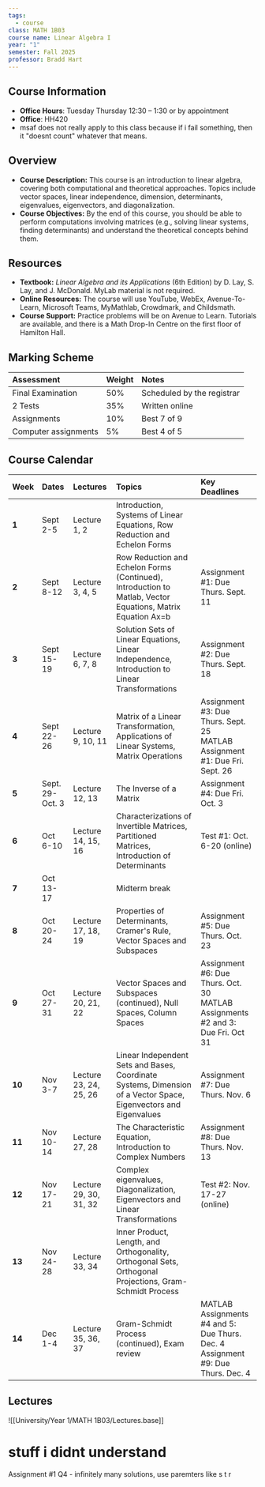 ```yaml
---
tags:
  - course
class: MATH 1B03
course name: Linear Algebra I
year: "1"
semester: Fall 2025
professor: Bradd Hart
---
```

## Course Information
- **Office Hours**:   Tuesday Thursday 12:30 – 1:30 or by appointment
- **Office**: HH420
- msaf does not really apply to this class because if i fail something, then it "doesnt count" whatever that means.
## Overview
- **Course Description:** This course is an introduction to linear algebra, covering both computational and theoretical approaches. Topics include vector spaces, linear independence, dimension, determinants, eigenvalues, eigenvectors, and diagonalization.
- **Course Objectives:** By the end of this course, you should be able to perform computations involving matrices (e.g., solving linear systems, finding determinants) and understand the theoretical concepts behind them.

## Resources
- **Textbook:** *Linear Algebra and its Applications* (6th Edition) by D. Lay, S. Lay, and J. McDonald. MyLab material is not required.
- **Online Resources:** The course will use YouTube, WebEx, Avenue-To-Learn, Microsoft Teams, MyMathlab, Crowdmark, and Childsmath.
- **Course Support:** Practice problems will be on Avenue to Learn. Tutorials are available, and there is a Math Drop-In Centre on the first floor of Hamilton Hall.

## Marking Scheme
| Assessment | Weight | Notes |
| :--- | :--- | :--- |
| Final Examination | 50% | Scheduled by the registrar |
| 2 Tests | 35% | Written online |
| Assignments | 10% | Best 7 of 9 |
| Computer assignments | 5% | Best 4 of 5 |

## Course Calendar

| Week | Dates | Lectures | Topics | Key Deadlines |
| :--- | :--- | :--- | :--- | :--- |
| **1** | Sept 2-5 | Lecture 1, 2 | Introduction, Systems of Linear Equations, Row Reduction and Echelon Forms | |
| **2** | Sept 8-12 | Lecture 3, 4, 5 | Row Reduction and Echelon Forms (Continued), Introduction to Matlab, Vector Equations, Matrix Equation Ax=b | Assignment #1: Due Thurs. Sept. 11 |
| **3** | Sept 15-19 | Lecture 6, 7, 8 | Solution Sets of Linear Equations, Linear Independence, Introduction to Linear Transformations | Assignment #2: Due Thurs. Sept. 18 |
| **4** | Sept 22-26 | Lecture 9, 10, 11 | Matrix of a Linear Transformation, Applications of Linear Systems, Matrix Operations | Assignment #3: Due Thurs. Sept. 25<br>MATLAB Assignment #1: Due Fri. Sept. 26 |
| **5** | Sept. 29-Oct. 3 | Lecture 12, 13 | The Inverse of a Matrix | Assignment #4: Due Fri. Oct. 3 |
| **6** | Oct 6-10 | Lecture 14, 15, 16 | Characterizations of Invertible Matrices, Partitioned Matrices, Introduction of Determinants | Test #1: Oct. 6-20 (online) |
| **7** | Oct 13-17 | | Midterm break | |
| **8** | Oct 20-24 | Lecture 17, 18, 19 | Properties of Determinants, Cramer's Rule, Vector Spaces and Subspaces | Assignment #5: Due Thurs. Oct. 23 |
| **9** | Oct 27-31 | Lecture 20, 21, 22 | Vector Spaces and Subspaces (continued), Null Spaces, Column Spaces | Assignment #6: Due Thurs. Oct. 30<br>MATLAB Assignments #2 and 3: Due Fri. Oct 31 |
| **10** | Nov 3-7 | Lecture 23, 24, 25, 26 | Linear Independent Sets and Bases, Coordinate Systems, Dimension of a Vector Space, Eigenvectors and Eigenvalues | Assignment #7: Due Thurs. Nov. 6 |
| **11** | Nov 10-14 | Lecture 27, 28 | The Characteristic Equation, Introduction to Complex Numbers | Assignment #8: Due Thurs. Nov. 13 |
| **12** | Nov 17-21 | Lecture 29, 30, 31, 32 | Complex eigenvalues, Diagonalization, Eigenvectors and Linear Transformations | Test #2: Nov. 17-27 (online) |
| **13** | Nov 24-28 | Lecture 33, 34 | Inner Product, Length, and Orthogonality, Orthogonal Sets, Orthogonal Projections, Gram-Schmidt Process | |
| **14** | Dec 1-4 | Lecture 35, 36, 37 | Gram-Schmidt Process (continued), Exam review | MATLAB Assignments #4 and 5: Due Thurs. Dec. 4<br>Assignment #9: Due Thurs. Dec. 4 |


## Lectures
![[University/Year 1/MATH 1B03/Lectures.base]] 

# stuff i didnt understand
Assignment #1 Q4 - infinitely many solutions, use paremters like s t r
